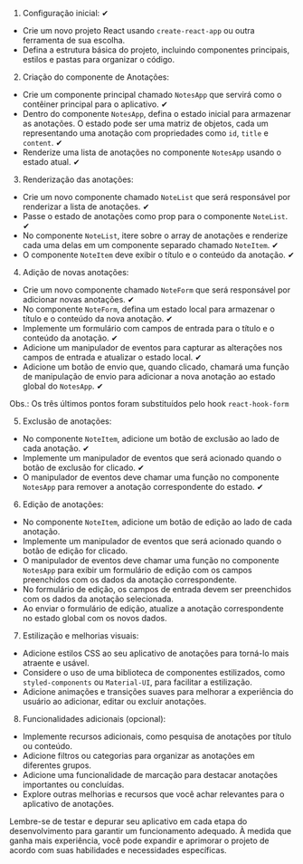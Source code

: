 1. Configuração inicial: ✔

- Crie um novo projeto React usando `create-react-app` ou outra ferramenta de sua escolha.
- Defina a estrutura básica do projeto, incluindo componentes principais, estilos e pastas para organizar o código.

2. Criação do componente de Anotações:

- Crie um componente principal chamado `NotesApp` que servirá como o contêiner principal para o aplicativo. ✔
- Dentro do componente `NotesApp`, defina o estado inicial para armazenar as anotações. O estado pode ser uma matriz de objetos, cada um representando uma anotação com propriedades como `id`, `title` e `content`. ✔
- Renderize uma lista de anotações no componente `NotesApp` usando o estado atual. ✔

3. Renderização das anotações:

- Crie um novo componente chamado `NoteList` que será responsável por renderizar a lista de anotações. ✔
- Passe o estado de anotações como prop para o componente `NoteList`. ✔
- No componente `NoteList`, itere sobre o array de anotações e renderize cada uma delas em um componente separado chamado `NoteItem`. ✔
- O componente `NoteItem` deve exibir o título e o conteúdo da anotação. ✔

4. Adição de novas anotações:

- Crie um novo componente chamado `NoteForm` que será responsável por adicionar novas anotações. ✔
- No componente `NoteForm`, defina um estado local para armazenar o título e o conteúdo da nova anotação. ✔
- Implemente um formulário com campos de entrada para o título e o conteúdo da anotação. ✔
- Adicione um manipulador de eventos para capturar as alterações nos campos de entrada e atualizar o estado local. ✔
- Adicione um botão de envio que, quando clicado, chamará uma função de manipulação de envio para adicionar a nova anotação ao estado global do `NotesApp`. ✔

Obs.: Os três últimos pontos foram substituídos pelo hook `react-hook-form`

5. Exclusão de anotações:

- No componente `NoteItem`, adicione um botão de exclusão ao lado de cada anotação. ✔
- Implemente um manipulador de eventos que será acionado quando o botão de exclusão for clicado. ✔
- O manipulador de eventos deve chamar uma função no componente `NotesApp` para remover a anotação correspondente do estado. ✔

6. Edição de anotações:

- No componente `NoteItem`, adicione um botão de edição ao lado de cada anotação.
- Implemente um manipulador de eventos que será acionado quando o botão de edição for clicado.
- O manipulador de eventos deve chamar uma função no componente `NotesApp` para exibir um formulário de edição com os campos preenchidos com os dados da anotação correspondente.
- No formulário de edição, os campos de entrada devem ser preenchidos com os dados da anotação selecionada.
- Ao enviar o formulário de edição, atualize a anotação correspondente no estado global com os novos dados.

7. Estilização e melhorias visuais:

- Adicione estilos CSS ao seu aplicativo de anotações para torná-lo mais atraente e usável.
- Considere o uso de uma biblioteca de componentes estilizados, como `styled-components` ou `Material-UI`, para facilitar a estilização.
- Adicione animações e transições suaves para melhorar a experiência do usuário ao adicionar, editar ou excluir anotações.

8. Funcionalidades adicionais (opcional):

- Implemente recursos adicionais, como pesquisa de anotações por título ou conteúdo.
- Adicione filtros ou categorias para organizar as anotações em diferentes grupos.
- Adicione uma funcionalidade de marcação para destacar anotações importantes ou concluídas.
- Explore outras melhorias e recursos que você achar relevantes para o aplicativo de anotações.

Lembre-se de testar e depurar seu aplicativo em cada etapa do desenvolvimento para garantir um funcionamento adequado. À medida que ganha mais experiência, você pode expandir e aprimorar o projeto de acordo com suas habilidades e necessidades específicas.